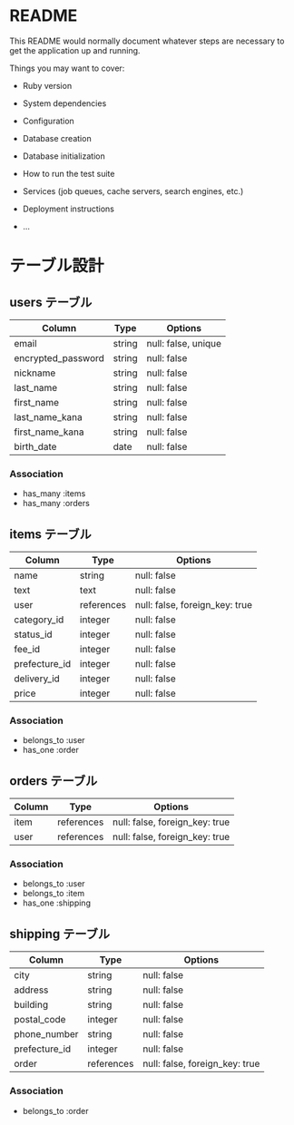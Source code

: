 # README

This README would normally document whatever steps are necessary to get the
application up and running.

Things you may want to cover:

* Ruby version

* System dependencies

* Configuration

* Database creation

* Database initialization

* How to run the test suite

* Services (job queues, cache servers, search engines, etc.)

* Deployment instructions

* ...

# テーブル設計

## users テーブル

| Column             | Type   | Options             |
| ------------------ | ------ | -----------         |
| email              | string | null: false, unique |
| encrypted_password | string | null: false         |
| nickname           | string | null: false         |
| last_name          | string | null: false         |
| first_name         | string | null: false         |
| last_name_kana     | string | null: false         |
| first_name_kana    | string | null: false         |
| birth_date         | date   | null: false         |

### Association

- has_many :items
- has_many :orders

## items テーブル

| Column        | Type       | Options                        |
| ------------- | ---------- | ------------------------------ |
| name          | string     | null: false                    |
| text          | text       | null: false                    |
| user          | references | null: false, foreign_key: true |
| category_id   | integer    | null: false                    |
| status_id     | integer    | null: false                    |
| fee_id        | integer    | null: false                    |
| prefecture_id | integer    | null: false                    |
| delivery_id   | integer    | null: false                    |
| price         | integer    | null: false                    |


### Association

- belongs_to :user
- has_one :order

## orders テーブル

| Column        | Type       | Options                        |
| ------------- | ---------- | ------------------------------ |
| item          | references | null: false, foreign_key: true |
| user          | references | null: false, foreign_key: true |

### Association

- belongs_to :user
- belongs_to :item
- has_one :shipping

## shipping テーブル

| Column        | Type       | Options                        |
| ------------- | ---------- | ------------------------------ |
| city          | string     | null: false                    |
| address       | string     | null: false                    |
| building      | string     | null: false                    |
| postal_code   | integer    | null: false                    |
| phone_number  | string     | null: false                    |
| prefecture_id | integer    | null: false                    |
| order         | references | null: false, foreign_key: true |

### Association

- belongs_to :order